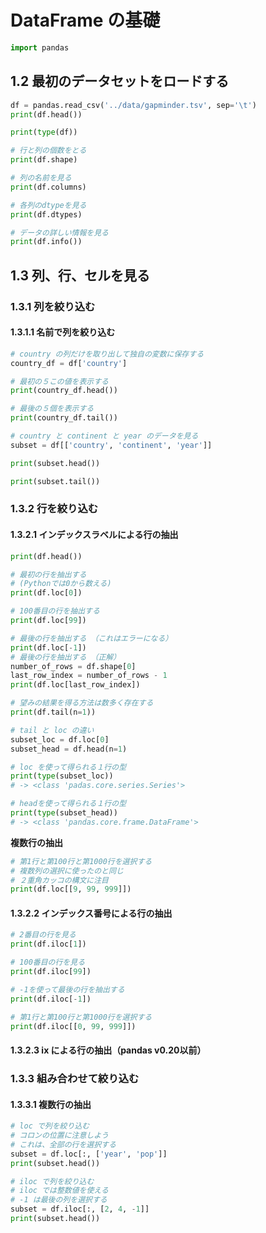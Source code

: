 # DataFrame の基礎

```python
import pandas
```

## 1.2 最初のデータセットをロードする
```python
df = pandas.read_csv('../data/gapminder.tsv', sep='\t')
print(df.head())
```

```python
print(type(df))
```

```python
# 行と列の個数をとる
print(df.shape)

# 列の名前を見る
print(df.columns)

# 各列のdtypeを見る
print(df.dtypes)

# データの詳しい情報を見る
print(df.info())
```

## 1.3 列、行、セルを見る

### 1.3.1 列を絞り込む
#### 1.3.1.1 名前で列を絞り込む

```python
# country の列だけを取り出して独自の変数に保存する
country_df = df['country']

# 最初の５この値を表示する
print(country_df.head())

# 最後の５個を表示する
print(country_df.tail())

# country と continent と year のデータを見る
subset = df[['country', 'continent', 'year']]

print(subset.head())

print(subset.tail())
```

### 1.3.2 行を絞り込む
#### 1.3.2.1 インデックスラベルによる行の抽出
```python
print(df.head())

# 最初の行を抽出する
# (Pythonでは0から数える)
print(df.loc[0])

# 100番目の行を抽出する
print(df.loc[99])

# 最後の行を抽出する （これはエラーになる）
print(df.loc[-1])
# 最後の行を抽出する （正解）
number_of_rows = df.shape[0]
last_row_index = number_of_rows - 1
print(df.loc[last_row_index])

# 望みの結果を得る方法は数多く存在する
print(df.tail(n=1))
```

```python
# tail と loc の違い
subset_loc = df.loc[0]
subset_head = df.head(n=1)

# loc を使って得られる１行の型
print(type(subset_loc))
# -> <class 'padas.core.series.Series'>

# headを使って得られる１行の型
print(type(subset_head))
# -> <class 'pandas.core.frame.DataFrame'>
```

**複数行の抽出**

```python
# 第1行と第100行と第1000行を選択する
# 複数列の選択に使ったのと同じ
# ２重角カッコの構文に注目
print(df.loc[[9, 99, 999]])
```

#### 1.3.2.2 インデックス番号による行の抽出

```python
# 2番目の行を見る
print(df.iloc[1])

# 100番目の行を見る
print(df.iloc[99])

# -1を使って最後の行を抽出する
print(df.iloc[-1])

# 第1行と第100行と第1000行を選択する
print(df.iloc[[0, 99, 999]])
```

#### 1.3.2.3 ix による行の抽出（pandas v0.20以前）

### 1.3.3 組み合わせて絞り込む
#### 1.3.3.1 複数行の抽出

```python
# loc で列を絞り込む
# コロンの位置に注意しよう
# これは、全部の行を選択する
subset = df.loc[:, ['year', 'pop']]
print(subset.head())

# iloc で列を絞り込む
# iloc では整数値を使える
# -1 は最後の列を選択する
subset = df.iloc[:, [2, 4, -1]]
print(subset.head())
```
